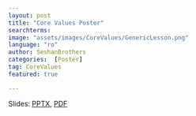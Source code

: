 ```yaml
---
layout: post
title: "Core Values Poster"
searchterms:
image: "assets/images/CoreValues/GenericLesson.png"
language: "ro"
author: SeshanBrothers
categories:  [Poster]
tag: CoreValues
featured: true

---
```


 Slides:
 <a href="/translations/ro/CoreValues/CVPoster (rom).pptx">PPTX</a>,
 <a href="/translations/ro/CoreValues/CVPoster (rom).pdf">PDF</a>

